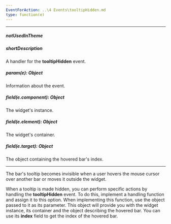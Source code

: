 ```yaml
---
EventForAction: ..\4 Events\tooltipHidden.md
type: function(e)
---
```

---
##### notUsedInTheme

##### shortDescription
A handler for the **tooltipHidden** event.

##### param(e): Object
Information about the event.

##### field(e.component): Object
The widget's instance.

##### field(e.element): Object
The widget's container.

##### field(e.target): Object
The object containing the hovered bar's index.

---
The bar's tooltip becomes invisible when a user hovers the mouse cursor over another bar or moves it outside the widget.

When a tooltip is made hidden, you can perform specific actions by handling the **tooltipHidden** event. To do this, implement a handling function and assign it to this option. When implementing this function, use the object passed to it as its parameter. This object will provide you with the widget instance, its container and the object describing the hovered bar. You can use its **index** field to get the index of the hovered bar.